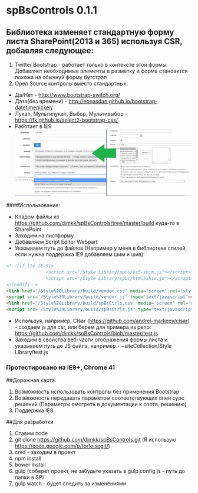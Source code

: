 # spBsControls 0.1.1
## Библиотека изменяет стандартную форму листа SharePoint(2013 и 365) используя CSR, добавляя следующее:
1. Twitter Bootstrap - работает только в контексте этой формы. Добавляет необходимые элементы в разметку и форма становится похожа на обычнуй форму бутстрап
2. Open Source контролы вместо стандартных:
 * Да/Нет - http://www.bootstrap-switch.org/
 * Дата(без времени) - http://eonasdan.github.io/bootstrap-datetimepicker/
 * Лукап, Мультилукап, Выбор, Мультивыбор - https://fk.github.io/select2-bootstrap-css/
 * Работает в IE9
![alt tag](https://raw.githubusercontent.com/dimkk/spBsControls/master/show.png)

####Использование:<br/>
  * Кладем файлы из https://github.com/dimkk/spBsControls/tree/master/build куда-то в SharePoint<br/>
  * Заходим на листформу<br/>
  * Добавляем Script Editor Webpart<br/>
  * Указываем путь до файлов (Например у меня в библиотеке стилей, если нужна поддержка IE9 добавляем шим и шив): <br/>
  ```html
  <!--[if lte IE 9]>
                 <script src="/Style Library/spbs/es5-shim.js"></script>
                 <script src="/Style Library/spbs/html5shiv.js"></script>
  <![endif]-->
  <link href='/Style%20Library/build/vendor.css' media='screen' rel='stylesheet' type='text/css'/>
  <script src='/Style%20Library/build/vendor.js' type='text/javascript'></script>
  <link href='/Style%20Library/build/spBsCtrls.css' media='screen' rel='stylesheet' type='text/css' />
  <script src='/Style%20Library/build/spBsCtrls.js' type='text/javascript'></script>
  ```

  * Используя, например, Cisar (https://github.com/andrei-markeev/cisar) - создаем js для csr, или берем для примера из репо: https://github.com/dimkk/spBsControls/blob/master/test.js<br/>
  * Заходим в свойства веб-части отображения формы листа и указываем путь до JS файла, например - ~siteCollection/Style Library/test.js

### Протестировано на IE9+, Chrome 41

##Дорожная карта:
1. Возможность использовать контролы без применения Bootstrap
2. Возможность передавать параметры соответствующих опен сурс решений (Параметры смотреть в документации к соотв. решению)
3. Поддержка IE8

##Для разработки
1. Ставим node
1. git clone https://github.com/dimkk/spBsControls.git (Я использую https://code.google.com/p/tortoisegit/)
2. cmd - заходим в проект
3. npm install
4. bower install
5. gulp (соберет проект, не забудьте указать в gulp.config.js - путь до папки в SP)
6. gulp watch - будет следить за изменениями
